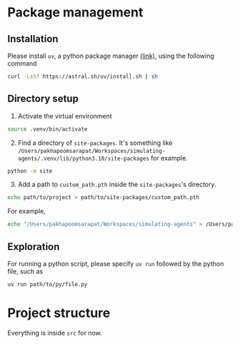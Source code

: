 # Package management
## Installation
Please install `uv`, a python package manager [(link)](https://astral.sh/blog/uv), using the following command
```zsh
curl -LsSf https://astral.sh/uv/install.sh | sh
```

## Directory setup
1. Activate the virtual environment
```zsh
source .venv/bin/activate
```
2. Find a directory of `site-packages`. It's something like `/Users/pakhapoomsarapat/Workspaces/simulating-agents/.venv/lib/python3.10/site-packages` for example.
```zsh
python -m site
```
3. Add a path to `custom_path.pth` inside the `site-packages`'s directory.
```zsh
echo path/to/project > path/to/site-packages/custom_path.pth
```
For example,
```zsh
echo "/Users/pakhapoomsarapat/Workspaces/simulating-agents" > /Users/pakhapoomsarapat/Workspaces/simulating-agents/.venv/lib/python3.10/site-packages/custom_path.pth
```

## Exploration
For running a python script, please specify `uv run` followed by the python file, such as
```zsh
uv run path/to/py/file.py
```

# Project structure
Everything is inside `src` for now.